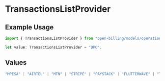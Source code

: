 # TransactionsListProvider

## Example Usage

```typescript
import { TransactionsListProvider } from "open-billing/models/operations";

let value: TransactionsListProvider = "DPO";
```

## Values

```typescript
"MPESA" | "AIRTEL" | "MTN" | "STRIPE" | "PAYSTACK" | "FLUTTERWAVE" | "TIGO" | "ORANGE" | "DPO" | "SELCOM"
```